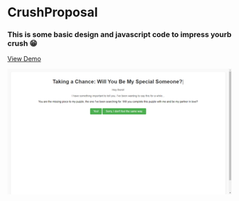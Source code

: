 # CrushProposal

### This is some basic design and javascript code to impress yourb crush 😁

[View Demo](https://kunjanthakor.github.io/CrushProposal/)

![demo ss ](<./Screenshot%20(152).png> "demo scrinshot")
